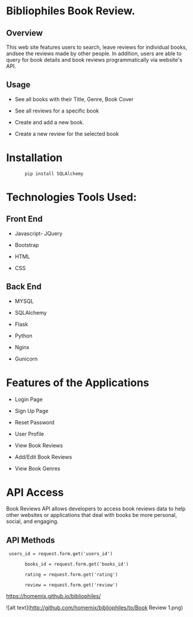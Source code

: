 
Bibliophiles Book Review.
=

<h2>Overview</h2>
This web site features users to search, leave reviews for individual books, andsee the reviews made by other people. In addition, users are able to query for book details and book reviews programmatically via website's API.

<h2>Usage</h2>

* See all books with their Title, Genre, Book Cover

* See all reviews for a specific book

* Create and add a new book.

* Create a new review for the selected book


Installation
=

           pip install SQLAlchemy

Technologies Tools Used:
=
<h2>Front End</h2>

* Javascript- JQuery 

* Bootstrap

* HTML

* CSS

<h2>Back End</h2>

* MYSQL 

* SQLAlchemy

* Flask

* Python

* Nginx

* Gunicorn

Features of the Applications
=

* Login Page

* Sign Up Page

* Reset Password

* User Profile

* View Book Reviews

* Add/Edit Book Reviews

* View Book Genres

API Access
=
Book Reviews API allows developers to access book reviews data to help other websites or applications that deal with books be more personal, social, and engaging.

<h2>API Methods</h2>

     users_id = request.form.get('users_id')

           books_id = request.form.get('books_id')

           rating = request.form.get('rating')

           review = request.form.get('review')
 
 https://homemix.github.io/bibliophiles/


![alt text](http://github.com/homemix/bibliophiles/to/Book Review 1.png)